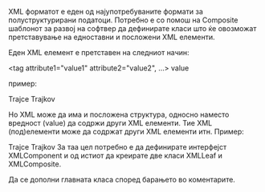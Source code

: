 XML форматот е еден од најупотребуваните формати за полуструктурирани податоци. Потребно е со помош на Composite шаблонот за развој на софтвер да дефинирате класи што ќе овозможат претставување на едноставни и посложени XML елементи.

Еден XML елемент е претставен на следниот начин:

<tag attribute1="value1" attribute2="value2", ...> value </tag>

пример:

<student type="redoven" smer="KNI"> Trajce Trajkov </student>

Но XML може да има и посложена структура, односно наместо вредност (value) да содржи други XML елементи. Тие XML (под)елементи може да содржат други XML елементи итн. Пример:

<student type="redoven">
    <name>
        <first-name>Trajce</first-name>
        <last-name>Trajkov</last-name>
    </name>
</student>
За таа цел потребно е да дефинирате интерфејст XMLComponent и од истиот да креирате две класи XMLLeaf и XMLComposite.

Да се дополни главната класа според барањето во коментарите.